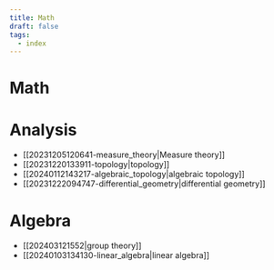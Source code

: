 ```yaml
---
title: Math
draft: false
tags:
  - index
---
```

# Math

# Analysis
- [[20231205120641-measure_theory|Measure theory]]
- [[20231220133911-topology|topology]]
- [[20240112143217-algebraic_topology|algebraic topology]]
- [[20231222094747-differential_geometry|differential geometry]]

# Algebra
- [[202403121552|group theory]]
- [[20240103134130-linear_algebra|linear algebra]]